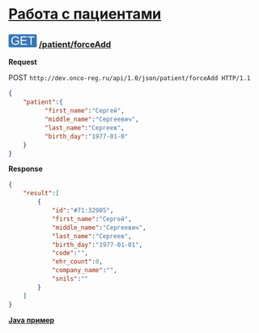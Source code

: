 [Работа с пациентами](../index.md)
==================================

### ![GET](../../../../img/get.png) [/patient/forceAdd](../index.md)

**Request**

POST `http://dev.onco-reg.ru/api/1.0/json/patient/forceAdd HTTP/1.1`
```json
{
    "patient":{
          "first_name":"Сергей",
          "middle_name":"Сергеевич",
          "last_name":"Сергеев",
          "birth_day":"1977-01-0"
    }
}
```

**Response**
```json
{
    "result":[
        {
            "id":"#71:32905",
            "first_name":"Сергей",
            "middle_name":"Сергеевич",
            "last_name":"Сергеев",
            "birth_day":"1977-01-01",
            "code":"",
            "ehr_count":0,
            "company_name":"",
            "snils":""
        }
    ]
}
```

**[Java пример](forceAddJava.md)**